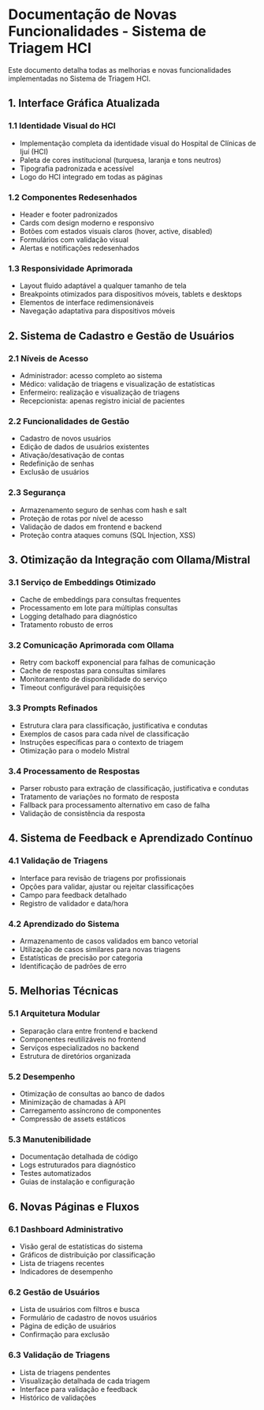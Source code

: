 # Documentação de Novas Funcionalidades - Sistema de Triagem HCI

Este documento detalha todas as melhorias e novas funcionalidades implementadas no Sistema de Triagem HCI.

## 1. Interface Gráfica Atualizada

### 1.1 Identidade Visual do HCI
- Implementação completa da identidade visual do Hospital de Clínicas de Ijuí (HCI)
- Paleta de cores institucional (turquesa, laranja e tons neutros)
- Tipografia padronizada e acessível
- Logo do HCI integrado em todas as páginas

### 1.2 Componentes Redesenhados
- Header e footer padronizados
- Cards com design moderno e responsivo
- Botões com estados visuais claros (hover, active, disabled)
- Formulários com validação visual
- Alertas e notificações redesenhados

### 1.3 Responsividade Aprimorada
- Layout fluido adaptável a qualquer tamanho de tela
- Breakpoints otimizados para dispositivos móveis, tablets e desktops
- Elementos de interface redimensionáveis
- Navegação adaptativa para dispositivos móveis

## 2. Sistema de Cadastro e Gestão de Usuários

### 2.1 Níveis de Acesso
- Administrador: acesso completo ao sistema
- Médico: validação de triagens e visualização de estatísticas
- Enfermeiro: realização e visualização de triagens
- Recepcionista: apenas registro inicial de pacientes

### 2.2 Funcionalidades de Gestão
- Cadastro de novos usuários
- Edição de dados de usuários existentes
- Ativação/desativação de contas
- Redefinição de senhas
- Exclusão de usuários

### 2.3 Segurança
- Armazenamento seguro de senhas com hash e salt
- Proteção de rotas por nível de acesso
- Validação de dados em frontend e backend
- Proteção contra ataques comuns (SQL Injection, XSS)

## 3. Otimização da Integração com Ollama/Mistral

### 3.1 Serviço de Embeddings Otimizado
- Cache de embeddings para consultas frequentes
- Processamento em lote para múltiplas consultas
- Logging detalhado para diagnóstico
- Tratamento robusto de erros

### 3.2 Comunicação Aprimorada com Ollama
- Retry com backoff exponencial para falhas de comunicação
- Cache de respostas para consultas similares
- Monitoramento de disponibilidade do serviço
- Timeout configurável para requisições

### 3.3 Prompts Refinados
- Estrutura clara para classificação, justificativa e condutas
- Exemplos de casos para cada nível de classificação
- Instruções específicas para o contexto de triagem
- Otimização para o modelo Mistral

### 3.4 Processamento de Respostas
- Parser robusto para extração de classificação, justificativa e condutas
- Tratamento de variações no formato de resposta
- Fallback para processamento alternativo em caso de falha
- Validação de consistência da resposta

## 4. Sistema de Feedback e Aprendizado Contínuo

### 4.1 Validação de Triagens
- Interface para revisão de triagens por profissionais
- Opções para validar, ajustar ou rejeitar classificações
- Campo para feedback detalhado
- Registro de validador e data/hora

### 4.2 Aprendizado do Sistema
- Armazenamento de casos validados em banco vetorial
- Utilização de casos similares para novas triagens
- Estatísticas de precisão por categoria
- Identificação de padrões de erro

## 5. Melhorias Técnicas

### 5.1 Arquitetura Modular
- Separação clara entre frontend e backend
- Componentes reutilizáveis no frontend
- Serviços especializados no backend
- Estrutura de diretórios organizada

### 5.2 Desempenho
- Otimização de consultas ao banco de dados
- Minimização de chamadas à API
- Carregamento assíncrono de componentes
- Compressão de assets estáticos

### 5.3 Manutenibilidade
- Documentação detalhada de código
- Logs estruturados para diagnóstico
- Testes automatizados
- Guias de instalação e configuração

## 6. Novas Páginas e Fluxos

### 6.1 Dashboard Administrativo
- Visão geral de estatísticas do sistema
- Gráficos de distribuição por classificação
- Lista de triagens recentes
- Indicadores de desempenho

### 6.2 Gestão de Usuários
- Lista de usuários com filtros e busca
- Formulário de cadastro de novos usuários
- Página de edição de usuários
- Confirmação para exclusão

### 6.3 Validação de Triagens
- Lista de triagens pendentes
- Visualização detalhada de cada triagem
- Interface para validação e feedback
- Histórico de validações
